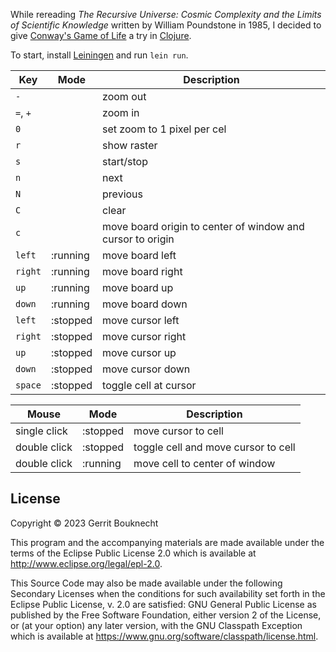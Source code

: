 While rereading _The Recursive Universe: Cosmic Complexity and the Limits of
Scientific Knowledge_ written by William Poundstone in 1985, I decided to give
[Conway's Game of Life](http://www.conwaylife.com/) a try
in [Clojure](https://clojure.org).

To start, install [Leiningen](https://leiningen.org) and run `lein run`.

| Key      | Mode     | Description                                                |
|----------|----------|------------------------------------------------------------|
| `-`      |          | zoom out                                                   |
| `=`, `+` |          | zoom in                                                    |
| `0`      |          | set zoom to 1 pixel per cel                                |
| `r`      |          | show raster                                                |
| `s`      |          | start/stop                                                 |
| `n`      |          | next                                                       |
| `N`      |          | previous                                                   |
| `C`      |          | clear                                                      |
| `c`      |          | move board origin to center of window and cursor to origin |
| `left`   | :running | move board left                                            |
| `right`  | :running | move board right                                           |
| `up`     | :running | move board up                                              |
| `down`   | :running | move board down                                            |
| `left`   | :stopped | move cursor left                                           |
| `right`  | :stopped | move cursor right                                          |
| `up`     | :stopped | move cursor up                                             |
| `down`   | :stopped | move cursor down                                           |
| `space`  | :stopped | toggle cell at cursor                                      |

| Mouse        | Mode     | Description                         |
|--------------|----------|-------------------------------------|
| single click | :stopped | move cursor to cell                 |
| double click | :stopped | toggle cell and move cursor to cell |
| double click | :running | move cell to center of window       |

## License

Copyright © 2023 Gerrit Bouknecht

This program and the accompanying materials are made available under the
terms of the Eclipse Public License 2.0 which is available at
http://www.eclipse.org/legal/epl-2.0.

This Source Code may also be made available under the following Secondary
Licenses when the conditions for such availability set forth in the Eclipse
Public License, v. 2.0 are satisfied: GNU General Public License as published by
the Free Software Foundation, either version 2 of the License, or (at your
option) any later version, with the GNU Classpath Exception which is available
at https://www.gnu.org/software/classpath/license.html.
